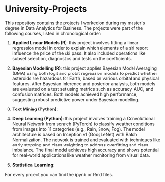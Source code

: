 # University-Projects
This repository contains the projects I worked on during my master's degree in Data Analytics for Business. The projects were part of the following courses, listed in chronological order:

1. **Applied Linear Models (R)**: this project involves fitting a linear regression model in order to explain which elements of a ski resort influence the price of the ski pass. It also included operations like subset selection, diagnostics and tests on the coefficients.

3. **Bayesian Modelling (R)**: this project applies Bayesian Model Averaging (BMA) using both logit and probit regression models to predict whether asteroids are hazardous for Earth, based on various orbital and physical features. After Bayesian inference and posterior analysis, both models are evaluated on a test set using metrics such as accuracy, AUC, and confusion matrices. Both models achieved high performance, suggesting robust predictive power under Bayesian modelling.

5. **Text Mining (Python)**:

7. **Deep Learning (Python)**: this project involves training a Convolutional Neural Network from scratch (PyTorch) to classify weather conditions from images into 11 categories (e.g., Rain, Snow, Fog). The model architecture is based on Inception v1 (GoogLeNet) with Batch Normalization. The network is trained and evaluated with techniques like early stopping and class weighting to address overfitting and class imbalance. The final model achieves high accuracy and shows potential for real-world applications like weather monitoring from visual data.

9. **Statistical Learning**:

For every project you can find the ipynb or Rmd files.
